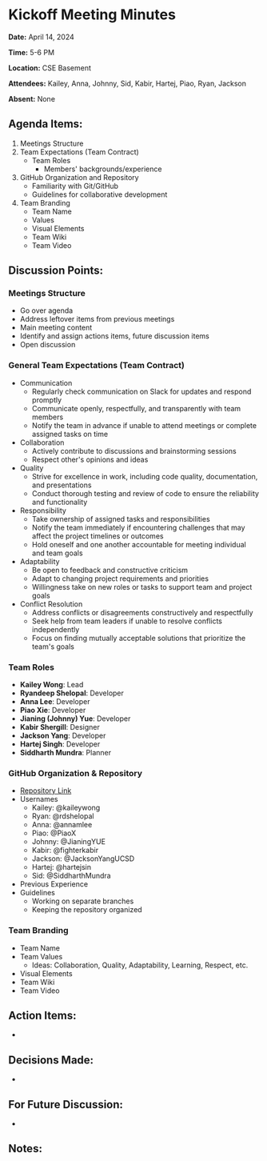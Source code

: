 # Kickoff Meeting Minutes

**Date:** April 14, 2024

**Time:** 5-6 PM

**Location:** CSE Basement

**Attendees:** Kailey, Anna, Johnny, Sid, Kabir, Hartej, Piao, Ryan, Jackson

**Absent:** None

## Agenda Items:

1. Meetings Structure
2. Team Expectations (Team Contract)
   - Team Roles
     - Members' backgrounds/experience
3. GitHub Organization and Repository
   - Familiarity with Git/GitHub
   - Guidelines for collaborative development
4. Team Branding
   - Team Name
   - Values
   - Visual Elements
   - Team Wiki
   - Team Video

## Discussion Points:

### Meetings Structure

- Go over agenda
- Address leftover items from previous meetings
- Main meeting content
- Identify and assign actions items, future discussion items
- Open discussion

### General Team Expectations (Team Contract)

- Communication
  - Regularly check communication on Slack for updates and respond promptly
  - Communicate openly, respectfully, and transparently with team members
  - Notify the team in advance if unable to attend meetings or complete assigned tasks on time
- Collaboration
  - Actively contribute to discussions and brainstorming sessions
  - Respect other's opinions and ideas
- Quality
  - Strive for excellence in work, including code quality, documentation, and presentations
  - Conduct thorough testing and review of code to ensure the reliability and functionality
- Responsibility
  - Take ownership of assigned tasks and responsibilities
  - Notify the team immediately if encountering challenges that may affect the project timelines or outcomes
  - Hold oneself and one another accountable for meeting individual and team goals
- Adaptability
  - Be open to feedback and constructive criticism
  - Adapt to changing project requirements and priorities
  - Willingness take on new roles or tasks to support team and project goals
- Conflict Resolution
  - Address conflicts or disagreements constructively and respectfully
  - Seek help from team leaders if unable to resolve conflicts independently
  - Focus on finding mutually acceptable solutions that prioritize the team's goals

### Team Roles
- **Kailey Wong**: Lead
- **Ryandeep Shelopal**: Developer
- **Anna Lee**: Developer
- **Piao Xie**: Developer
- **Jianing (Johnny) Yue**: Developer
- **Kabir Shergill**: Designer
- **Jackson Yang**: Developer
- **Hartej Singh**: Developer
- **Siddharth Mundra**: Planner

### GitHub Organization & Repository
- [Repository Link](https://github.com/cse110-sp24-group33/cse110-sp24-group33)
- Usernames
  - Kailey: @kaileywong
  - Ryan: @rdshelopal
  - Anna: @annamlee
  - Piao: @PiaoX
  - Johnny: @JianingYUE
  - Kabir: @fighterkabir
  - Jackson: @JacksonYangUCSD
  - Hartej: @hartejsin
  - Sid: @SiddharthMundra
- Previous Experience
- Guidelines
  - Working on separate branches
  - Keeping the repository organized

### Team Branding
- Team Name
- Team Values
  - Ideas: Collaboration, Quality, Adaptability, Learning, Respect, etc.
- Visual Elements
- Team Wiki
- Team Video

## Action Items:
- 

## Decisions Made:
- 

## For Future Discussion:

- 

## Notes:

